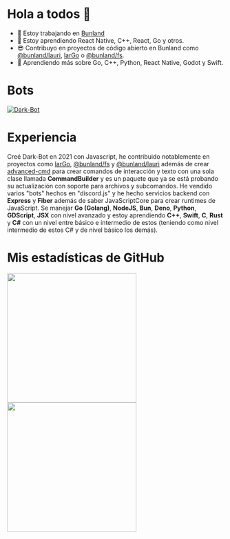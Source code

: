 # Hola a todos 👋


- 🔭 Estoy trabajando en <a href="https://github.com/Bunland">Bunland</a>
- 🌱 Estoy aprendiendo React Native, C++, React, Go y otros.
- 😎 Contribuyo en proyectos de código abierto en Bunland como <a href="https://github.com/Bunland/lauri">@bunland/lauri</a>, <a href="https://github.com/Bunland/larGo">larGo</a> o <a href="https://github.com/Bunland/fs">@bunland/fs</a>.
- 🤖 Aprendiendo más sobre Go, C++, Python, React Native, Godot y Swift.


# Bots
<a href="https://discord.com/api/oauth2/authorize?client_id=899466667552309269&permissions=8&scope=bot+applications.commands">
 <img src="https://images-ext-2.discordapp.net/external/3vfkjq7olBlmXwstCBszDj1QwXWGkhZJATSHtzAvOgc/%3Fsize%3D1024/https/cdn.discordapp.com/avatars/899466667552309269/1b9b0c06b9079acb7d36b0b14e0aa823.webp?width=256&height=256" alt="Dark-Bot"> 
</a>

# Experiencia
Creé Dark-Bot en 2021 con Javascript, he contribuido notablemente en proyectos como <a href="https://github.com/Bunland/larGo">larGo</a>, <a href="https://github.com/Bunland/fs">@bunland/fs</a> y <a href="https://github.com/Bunland/lauri">@bunland/lauri</a> además de crear <a href="https://github.com/jeremiasbots/advanced-cmd">advanced-cmd</a> para crear comandos de interacción y texto con una sola clase llamada **CommandBuilder** y es un paquete que ya se está probando su actualización con soporte para archivos y subcomandos. He vendido varios "bots" hechos en "discord.js" y he hecho servicios backend con **Express** y **Fiber** además de saber JavaScriptCore para crear runtimes de JavaScript. Se manejar **Go (Golang)**, **NodeJS**, **Bun**, **Deno**, **Python**, **GDScript**, **JSX** con nivel avanzado y estoy aprendiendo **C++**, **Swift**, **C**, **Rust** y **C#** con un nivel entre básico e intermedio de estos (teniendo como nivel intermedio de estos C# y de nivel básico los demás).

# Mis estadísticas de GitHub
<img src="https://stats.quira.sh/jeremiasbots/languages-over-time?theme=dark)](https://quira.sh?utm_source=widgets&utm_campaign=jeremiasbots" width=300px height=300px/>
<img src="https://stats.quira.sh/jeremiasbots/github?theme=dark)](https://quira.sh?utm_source=widgets&utm_campaign=jeremiasbots" width=300px height=300px/>